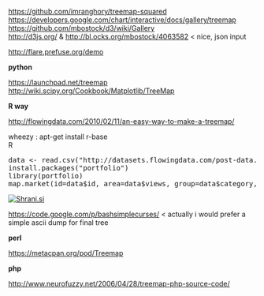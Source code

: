 <https://github.com/imranghory/treemap-squared>  
<https://developers.google.com/chart/interactive/docs/gallery/treemap>  
<https://github.com/mbostock/d3/wiki/Gallery>  
<http://d3js.org/> & <http://bl.ocks.org/mbostock/4063582> < nice, json input

<http://flare.prefuse.org/demo>

**python**

<https://launchpad.net/treemap>  
<http://wiki.scipy.org/Cookbook/Matplotlib/TreeMap>

**R way**

<http://flowingdata.com/2010/02/11/an-easy-way-to-make-a-treemap/>

wheezy : apt-get install r-base  
R

<pre>data &lt;- read.csv("http://datasets.flowingdata.com/post-data.txt")
install.packages("portfolio")
library(portfolio)
map.market(id=data$id, area=data$views, group=data$category, color=data$comments, main="FlowingData Map")</pre>

[<img style="border: 0px;" src="http://shrani.si/t/z/137/9mVOqQo/treemapinr.jpg" alt="Shrani.si" />][1]

<https://code.google.com/p/bashsimplecurses/> < actually i would prefer a simple ascii dump for final tree

**perl**

<https://metacpan.org/pod/Treemap>

**php**

<http://www.neurofuzzy.net/2006/04/28/treemap-php-source-code/>

 [1]: http://shrani.si/f/z/137/9mVOqQo/treemapinr.png